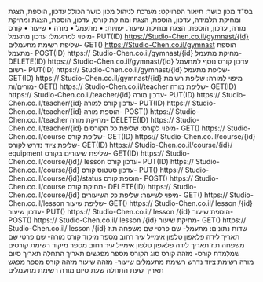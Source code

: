 בס"ד
מכון כושר:
תיאור הפרויקט:
מערכת לניהול מכון כושר הכולל עדכון, הוספת, הצגת ומחיקת תלמידה, עדכון, הוספת, הצגת ומחיקת קורס, עדכון, הוספת, הצגת ומחיקת מורה, עדכון, הוספת, הצגת ומחיקת שיעור.
ישויות:
•	מתעמל
•	מורה
•	שיעור
•	קורס
מיפוי למתעמל:
עדכון מתעמל-
PUT(ID) https://Studio-Chen.co.il/gymnast/{id}
שליפת רשימת מתעמלים-
GET() https://Studio-Chen.co.il/gymnast
הוספת מתעמל-
POST(ID) https:// Studio-Chen.co.il/gymnast/{id}
מחיקת מתעמל-
DELETE(ID) https:// Studio-Chen.co.il/gymnast/{id}
עדכון קורס נוסף למתעמל רשום-
PUT(ID) https:// Studio-Chen.co.il/gymnast/{id}
שליפת מתעמל-
GET(ID) https:// Studio-Chen.co.il/gymnast/{id}
מיפוי למורה:
שליפת רשימת מורים/ות-
GET() https:// Studio-Chen.co.il/teacher
שליפת מורה-
GET(ID) https:// Studio-Chen.co.il/teacher/{id}
עדכון מורה-
PUT(ID) https:// Studio-Chen.co.il/teacher/{id}
עדכון קורס למורה-
PUT(ID) https:// Studio-Chen.co.il/teacher/{id}
הוספת מורה-
POST() https:// Studio-Chen.co.il/teacher
מחיקת מורה-
DELETE(ID) https:// Studio-Chen.co.il/teacher/{id}
מיפוי לקורס:
שליפת כל הקורסים-
GET() https:// Studio-Chen.co.il/course
 שליפת קורס-
GET(ID) https:// Studio-Chen.co.il/course/{id}
שליפת ציוד נדרש לקורס-
GET(ID) https:// Studio-Chen.co.il/course/{id}/ equipment
שליפת שיעורים בקורס-
GET(ID) https:// Studio-Chen.co.il/course/{id}/ lesson
עדכון קורס-
PUT(ID) https:// Studio-Chen.co.il/course/{id}
עדכון סטטוס קורס-
PUT()  https:// Studio-Chen.co.il/course/{id}/status
הוספת קורס-
POST() https:// Studio-Chen.co.il/course
מחיקת קורס-
DELETE(ID) https:// Studio-Chen.co.il/course/{id}
מיפוי לשיעור:
שליפת כל השיעורים-
GET()  https:// Studio-Chen.co.il/lesson
שליפת שיעור-
GET()  https:// Studio-Chen.co.il/ lesson /{id}
עדכון שיעור-
PUT()  https:// Studio-Chen.co.il/ lesson /{id}
הוספת שיעור-
POST()  https:// Studio-Chen.co.il/ lesson /{id}
מחיקת שיעור-
GET()  https:// Studio-Chen.co.il/ lesson /{id}
שדות נתונים:
מתעמל-
שם פרטי
שם משפחה
ת.ז
תאריך לידה
פלאפון
טלפון
אימייל
עיר
רחוב
מספר
מיקוד
קורס
מורה-
שם פרטי
שם משפחה
ת.ז
תאריך לידה
פלאפון
טלפון
אימייל
עיר
רחוב
מספר
מיקוד
רשימת קורסים שמלמדת
קורס-
מזהה קורס
סוג הקורס
מספר מפגשים
תאריך התחלה
תאריך סיום
מורה
רשימת ציוד נדרש
רשימת מתעמלים
שיעור-
מזהה שיעור
מזהה קורס
מספר מפגש
תאריך
שעת התחלה
שעת סיום
מורה
רשימת מתעמלים

